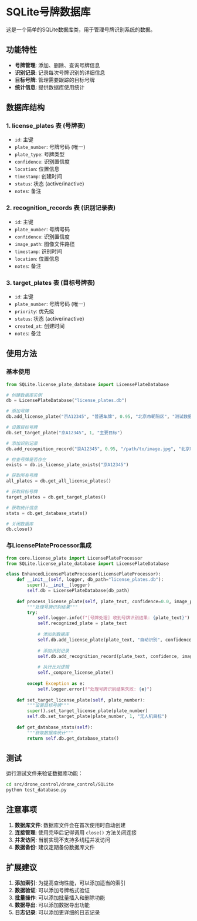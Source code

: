 # SQLite号牌数据库

这是一个简单的SQLite数据库类，用于管理号牌识别系统的数据。

## 功能特性

- **号牌管理**: 添加、删除、查询号牌信息
- **识别记录**: 记录每次号牌识别的详细信息
- **目标号牌**: 管理需要跟踪的目标号牌
- **统计信息**: 提供数据库使用统计

## 数据库结构

### 1. license_plates 表 (号牌表)
- `id`: 主键
- `plate_number`: 号牌号码 (唯一)
- `plate_type`: 号牌类型
- `confidence`: 识别置信度
- `location`: 位置信息
- `timestamp`: 创建时间
- `status`: 状态 (active/inactive)
- `notes`: 备注

### 2. recognition_records 表 (识别记录表)
- `id`: 主键
- `plate_number`: 号牌号码
- `confidence`: 识别置信度
- `image_path`: 图像文件路径
- `timestamp`: 识别时间
- `location`: 位置信息
- `notes`: 备注

### 3. target_plates 表 (目标号牌表)
- `id`: 主键
- `plate_number`: 号牌号码 (唯一)
- `priority`: 优先级
- `status`: 状态 (active/inactive)
- `created_at`: 创建时间
- `notes`: 备注

## 使用方法

### 基本使用

```python
from SQLite.license_plate_database import LicensePlateDatabase

# 创建数据库实例
db = LicensePlateDatabase("license_plates.db")

# 添加号牌
db.add_license_plate("京A12345", "普通车牌", 0.95, "北京市朝阳区", "测试数据")

# 设置目标号牌
db.set_target_plate("京A12345", 1, "主要目标")

# 添加识别记录
db.add_recognition_record("京A12345", 0.95, "/path/to/image.jpg", "北京市朝阳区", "自动识别")

# 检查号牌是否存在
exists = db.is_license_plate_exists("京A12345")

# 获取所有号牌
all_plates = db.get_all_license_plates()

# 获取目标号牌
target_plates = db.get_target_plates()

# 获取统计信息
stats = db.get_database_stats()

# 关闭数据库
db.close()
```

### 与LicensePlateProcessor集成

```python
from core.license_plate import LicensePlateProcessor
from SQLite.license_plate_database import LicensePlateDatabase

class EnhancedLicensePlateProcessor(LicensePlateProcessor):
    def __init__(self, logger, db_path="license_plates.db"):
        super().__init__(logger)
        self.db = LicensePlateDatabase(db_path)
    
    def process_license_plate(self, plate_text, confidence=0.0, image_path="", location=""):
        """处理号牌识别结果"""
        try:
            self.logger.info(f"[号牌处理] 收到号牌识别结果: {plate_text}")
            self.recognized_plate = plate_text
            
            # 添加到数据库
            self.db.add_license_plate(plate_text, "自动识别", confidence, location)
            
            # 添加识别记录
            self.db.add_recognition_record(plate_text, confidence, image_path, location)
            
            # 执行比对逻辑
            self._compare_license_plate()
            
        except Exception as e:
            self.logger.error(f"处理号牌识别结果失败: {e}")
    
    def set_target_license_plate(self, plate_number):
        """设置目标号牌"""
        super().set_target_license_plate(plate_number)
        self.db.set_target_plate(plate_number, 1, "无人机目标")
    
    def get_database_stats(self):
        """获取数据库统计"""
        return self.db.get_database_stats()
```

## 测试

运行测试文件来验证数据库功能：

```bash
cd src/drone_control/drone_control/SQLite
python test_database.py
```

## 注意事项

1. **数据库文件**: 数据库文件会在首次使用时自动创建
2. **连接管理**: 使用完毕后记得调用 `close()` 方法关闭连接
3. **并发访问**: 当前实现不支持多线程并发访问
4. **数据备份**: 建议定期备份数据库文件

## 扩展建议

1. **添加索引**: 为提高查询性能，可以添加适当的索引
2. **数据验证**: 可以添加号牌格式验证
3. **批量操作**: 可以添加批量插入和删除功能
4. **数据导出**: 可以添加数据导出功能
5. **日志记录**: 可以添加更详细的日志记录 